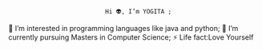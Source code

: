                                Hi 👽, I’m YOGITA ;
 👀 I’m interested in programming languages like java and python;
 🌱 I’m currently pursuing Masters in Computer Science;
⚡ Life fact:Love Yourself
